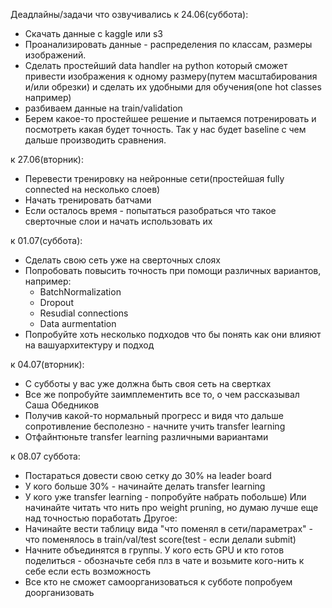 Деадлайны/задачи что озвучивались
к 24.06(суббота):
- Скачать данные с kaggle или s3
- Проанализировать данные - распределения по классам, размеры изображений.
- Сделать простейший data handler на python который сможет привести изображения к одному размеру(путем масштабирования и/или обрезки) и сделать их удобными для обучения(one hot classes например)
- разбиваем данные на train/validation
- Берем какое-то простейшее решение и пытаемся потренировать и посмотреть какая будет точность. Так у нас будет baseline c чем дальше производить сравнения.

к 27.06(вторник):
- Перевести тренировку на нейронные сети(простейшая fully connected на несколько слоев)
- Начать тренировать батчами
- Если осталось время - попытаться разобраться что такое сверточные слои и начать использовать их

к 01.07(суббота):
- Сделать свою сеть уже на сверточных слоях
- Попробовать повысить точность при помощи различных вариантов, например:
  - BatchNormalization
  - Dropout
  - Resudial connections
  - Data aurmentation
- Попробуйте хоть несколько подходов что бы понять как они влияют на вашуархитектуру и подход

к 04.07(вторник):
- С субботы у вас уже должна быть своя сеть на свертках
- Все же попробуйте заимплементить все то, о чем рассказывал Саша Обедников
- Получив какой-то нормальный прогресс и видя что дальше сопротивление бесполезно - начните учить transfer learning
- Отфайнтюньте transfer learning различными вариантами

к 08.07 суббота:
- Постараться довести свою сетку до 30% на leader board
- У кого больше 30% - начинайте делать transfer learning
- У кого уже transfer learning - попробуйте набрать побольше) Или начинайте читать что нить про weight pruning, но думаю лучше еще над точностью поработать
Другое:
- Начинайте вести таблицу вида "что поменял в сети/параметрах" - что поменялось в train/val/test score(test - если делали submit)
- Начните объединятся в группы. У кого есть GPU и кто готов поделиться - обозначьте себя плз в чате и возьмите кого-нить к себе если есть возможность
- Все кто не сможет самоорганизоваться к субботе попробуем доорганизовать
